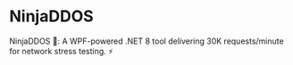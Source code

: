 # NinjaDDOS
NinjaDDOS 🥷: A WPF-powered .NET 8 tool delivering 30K requests/minute for network stress testing. ⚡
